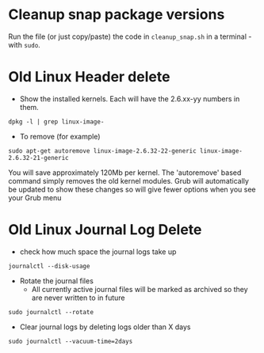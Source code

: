 # Cleanup snap package versions
Run the file (or just copy/paste) the code in `cleanup_snap.sh` in a terminal - with `sudo`.

# Old Linux Header delete
  - Show the installed kernels. Each will have the 2.6.xx-yy numbers in them.
```
dpkg -l | grep linux-image-
```

  - To remove (for example)
``` 
sudo apt-get autoremove linux-image-2.6.32-22-generic linux-image-2.6.32-21-generic
```
You will save approximately 120Mb per kernel. The 'autoremove' based command simply removes the old kernel modules. Grub will automatically be updated to show these changes so will give fewer options when you see your Grub menu



# Old Linux Journal Log Delete

  - check how much space the journal logs take up
```
journalctl --disk-usage
```

  - Rotate the journal files
    - All currently active journal files will be marked as archived so they are never written to in future
```
sudo journalctl --rotate
```

  - Clear journal logs by deleting logs older than X days
```
sudo journalctl --vacuum-time=2days
```
